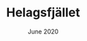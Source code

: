 ---
title: Helagsfjället
description: A misty trek in Härjedalen
date: June 2020
heroImage: ./helags-1.jpg
images: [
            {img: ./helags-1.jpg, alt: ""},
            {img: ./helags-2.jpg, alt: ""},
            {img: ./helags-3.jpg, alt: ""},
        ]
---